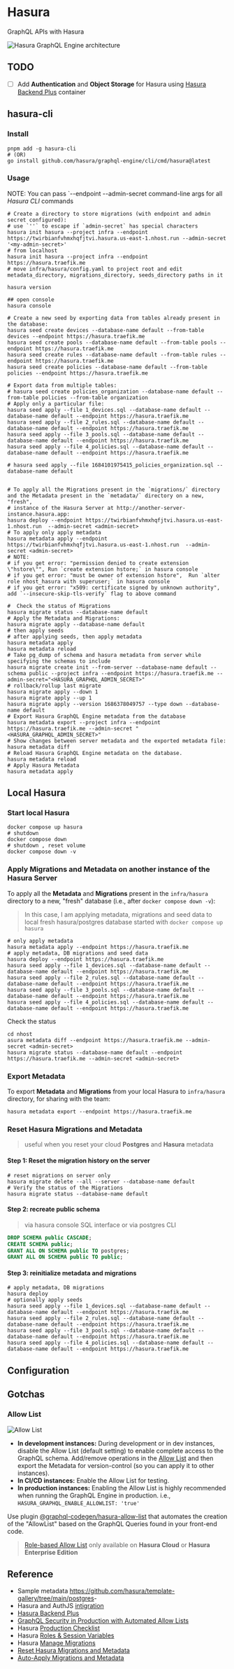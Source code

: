 # Hasura

GraphQL APIs with Hasura

![Hasura GraphQL Engine architecture](https://raw.githubusercontent.com/hasura/graphql-engine/master/assets/hasura-arch.svg)

## TODO

- [ ] Add **Authentication** and **Object Storage** for Hasura using [Hasura Backend Plus](https://nhost.github.io/hasura-backend-plus/) container

## hasura-cli

### Install

```shell
pnpm add -g hasura-cli
# (OR)
go install github.com/hasura/graphql-engine/cli/cmd/hasura@latest
```

### Usage

NOTE: You can pass `--endpoint <hasura-endpoint> --admin-secret <admin-secret> command-line args for all _Hasura CLI_ commands

```shell
# Create a directory to store migrations (with endpoint and admin secret configured):
# use `''` to escape if `admin-secret` has special characters
hasura init hasura --project infra --endpoint https://twirbianfvhmxhqfjtvi.hasura.us-east-1.nhost.run --admin-secret '<my-admin-secret>'
# from localhost
hasura init hasura --project infra --endpoint https://hasura.traefik.me
# move infra/hasura/config.yaml to project root and edit metadata_directory, migrations_directory, seeds_directory paths in it

hasura version

## open console
hasura console

# Create a new seed by exporting data from tables already present in the database:
hasura seed create devices --database-name default --from-table devices --endpoint https://hasura.traefik.me
hasura seed create pools --database-name default --from-table pools --endpoint https://hasura.traefik.me
hasura seed create rules --database-name default --from-table rules --endpoint https://hasura.traefik.me
hasura seed create policies --database-name default --from-table policies --endpoint https://hasura.traefik.me

# Export data from multiple tables:
# hasura seed create policies_organization --database-name default --from-table policies --from-table organization
# Apply only a particular file:
hasura seed apply --file 1_devices.sql --database-name default --database-name default --endpoint https://hasura.traefik.me
hasura seed apply --file 2_rules.sql --database-name default --database-name default --endpoint https://hasura.traefik.me
hasura seed apply --file 3_pools.sql --database-name default --database-name default --endpoint https://hasura.traefik.me
hasura seed apply --file 4_policies.sql --database-name default --database-name default --endpoint https://hasura.traefik.me

# hasura seed apply --file 1684101975415_policies_organization.sql --database-name default


# To apply all the Migrations present in the `migrations/` directory and the Metadata present in the `metadata/` directory on a new, "fresh",
# instance of the Hasura Server at http://another-server-instance.hasura.app:
hasura deploy --endpoint https://twirbianfvhmxhqfjtvi.hasura.us-east-1.nhost.run  --admin-secret <admin-secret>
# To apply only apply metadata
hasura metadata apply --endpoint https://twirbianfvhmxhqfjtvi.hasura.us-east-1.nhost.run  --admin-secret <admin-secret>
# NOTE:
# if you get error: "permission denied to create extension \"hstore\"", Run `create extension hstore;` in hasura console
# if you get error: "must be owner of extension hstore",  Run `alter role nhost_hasura with superuser;` in hasura console
# if you get error: "x509: certificate signed by unknown authority", add `--insecure-skip-tls-verify` flag to above command

#  Check the status of Migrations
hasura migrate status --database-name default
# Apply the Metadata and Migrations:
hasura migrate apply --database-name default
# then apply seeds
# after applying seeds, then apply metadata
hasura metadata apply
hasura metadata reload
# Take pg_dump of schema and hasura metadata from server while specifying the schemas to include
hasura migrate create init --from-server --database-name default --schema public --project infra --endpoint https://hasura.traefik.me --admin-secret="<HASURA_GRAPHQL_ADMIN_SECRET>"
# rollback/rollup last migrate
hasura migrate apply --down 1
hasura migrate apply --up 1
hasura migrate apply --version 1686378049757 --type down --database-name default
# Export Hasura GraphQL Engine metadata from the database
hasura metadata export --project infra --endpoint https://hasura.traefik.me --admin-secret "<HASURA_GRAPHQL_ADMIN_SECRET>"
# Show changes between server metadata and the exported metadata file:
hasura metadata diff
# Reload Hasura GraphQL Engine metadata on the database.
hasura metadata reload
# Apply Hasura Metadata
hasura metadata apply
```

## Local Hasura

### Start local Hasura

```shell
docker compose up hasura
# shutdown
docker compose down
# shutdown , reset volume
docker compose down -v
```

### Apply Migrations and Metadata on another instance of the Hasura Server

To apply all the **Metadata** and **Migrations** present in the `infra/hasura` directory to a new, "fresh" database (i.e., after `docker compose down -v`):

> In this case, I am applying metadata, migrations and seed data to local fresh hasura/postgres database started with `docker compose up hasura`

```shell
# only apply metadata
hasura metadata apply --endpoint https://hasura.traefik.me
# apply metadata, DB migrations and seed data
hasura deploy --endpoint https://hasura.traefik.me
hasura seed apply --file 1_devices.sql --database-name default --database-name default --endpoint https://hasura.traefik.me
hasura seed apply --file 2_rules.sql --database-name default --database-name default --endpoint https://hasura.traefik.me
hasura seed apply --file 3_pools.sql --database-name default --database-name default --endpoint https://hasura.traefik.me
hasura seed apply --file 4_policies.sql --database-name default --database-name default --endpoint https://hasura.traefik.me
```

Check the status

```shell
cd nhost
asura metadata diff --endpoint https://hasura.traefik.me --admin-secret <admin-secret>
hasura migrate status --database-name default --endpoint https://hasura.traefik.me --admin-secret <admin-secret>
```

### Export Metadata

To export **Metadata** and **Migrations** from your local Hasura to `infra/hasura` directory, for sharing with the team:

```shell
hasura metadata export --endpoint https://hasura.traefik.me
```

### Reset Hasura Migrations and Metadata

> useful when you reset your cloud **Postgres** and **Hasura** metadata

#### Step 1: Reset the migration history on the server

```shell
# reset migrations on server only
hasura migrate delete --all --server --database-name default
# Verify the status of the Migrations
hasura migrate status --database-name default
```

#### Step 2: recreate public schema

> via hasura console SQL interface or via postgres CLI

```sql
DROP SCHEMA public CASCADE;
CREATE SCHEMA public;
GRANT ALL ON SCHEMA public TO postgres;
GRANT ALL ON SCHEMA public TO public;
```

#### Step 3: reinitialize metadata and migrations

```shell
# apply metadata, DB migrations
hasura deploy
# optionally apply seeds
hasura seed apply --file 1_devices.sql --database-name default --database-name default --endpoint https://hasura.traefik.me
hasura seed apply --file 2_rules.sql --database-name default --database-name default --endpoint https://hasura.traefik.me
hasura seed apply --file 3_pools.sql --database-name default --database-name default --endpoint https://hasura.traefik.me
hasura seed apply --file 4_policies.sql --database-name default --database-name default --endpoint https://hasura.traefik.me
```

## Configuration

## Gotchas

### Allow List

![Allow List](./images/allow-list.png)

- **In development instances:** During development or in dev instances, disable the Allow List (default setting) to enable complete access to the GraphQL schema.
  Add/remove operations in the [Allow List](https://hasura.io/docs/latest/security/allow-list/) and then export the Metadata for version-control (so you can apply it to other instances).
- **In CI/CD instances:** Enable the Allow List for testing.
- **In production instances:** Enabling the Allow List is highly recommended when running the GraphQL Engine in production. i.e., `HASURA_GRAPHQL_ENABLE_ALLOWLIST: 'true'`

Use plugin [@graphql-codegen/hasura-allow-list](https://npmjs.com/package/@graphql-codegen/hasura-allow-list) that automates the creation of the "AllowList" based on the GraphQL Queries found in your front-end code.

> [Role-based Allow List](https://hasura.io/docs/latest/security/allow-list/#role-based-allow-list) only available on **Hasura Cloud** or **Hasura Enterprise Edition**

## Reference

- Sample metadata <https://github.com/hasura/template-gallery/tree/main/postgres>-
- Hasura and AuthJS [intigration](https://hasura.io/learn/graphql/hasura-authentication/integrations/nextjs-auth/)
- [Hasura Backend Plus](https://nhost.github.io/hasura-backend-plus/)
- [GraphQL Security in Production with Automated Allow Lists](https://hasura.io/blog/graphql-security-in-production-with-hasura-automated-allow-lists/)
- Hasura [Production Checklist](https://hasura.io/docs/latest/deployment/production-checklist/)
- Hasura [Roles & Session Variables](https://hasura.io/docs/latest/auth/authorization/roles-variables/)
- Hasura [Manage Migrations](https://hasura.io/docs/latest/migrations-metadata-seeds/manage-migrations/)
- [Reset Hasura Migrations and Metadata](https://hasura.io/docs/latest/migrations-metadata-seeds/resetting-migrations-metadata/)
- [Auto-Apply Migrations and Metadata](https://hasura.io/docs/latest/migrations-metadata-seeds/auto-apply-migrations/)
